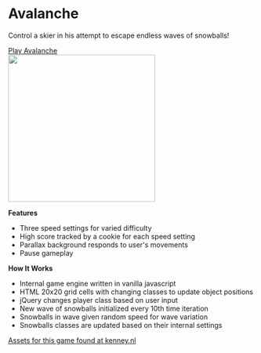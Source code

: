 # Avalanche
Control a skier in his attempt to escape endless waves of snowballs!

<a href="http://shoecar.github.io/avalanche">
  Play Avalanche<br>
  <img src="images/example.gif" width="300">
</a>

<b>Features</b>
- Three speed settings for varied difficulty
- High score tracked by a cookie for each speed setting
- Parallax background responds to user's movements
- Pause gameplay

<b>How It Works</b>
- Internal game engine written in vanilla javascript
- HTML 20x20 grid cells with changing classes to update object positions
- jQuery changes player class based on user input
- New wave of snowballs initialized every 10th time iteration
- Snowballs in wave given random speed for wave variation
- Snowballs classes are updated based on their internal settings

<a href="http://kenney.nl/assets">
  Assets for this game found at kenney.nl
<a>
